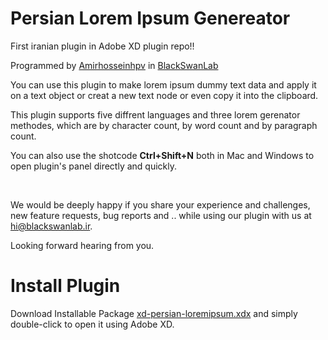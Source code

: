 Persian Lorem Ipsum Genereator
==============================

First iranian plugin in Adobe XD plugin repo!!

Programmed by [Amirhosseinhpv](https://amirhosseinhpv.ir/) in [BlackSwanLab](https://blackswanlab.ir/)

You can use this plugin to make lorem ipsum dummy text data and apply it on a
text object or creat a new text node or even copy it into the clipboard.

This plugin supports five diffrent languages and three lorem gerenator methodes,
which are by character count, by word count and by paragraph count.

You can also use the shotcode **Ctrl+Shift+N** both in Mac and Windows to open
plugin's panel directly and quickly.

 

We would be deeply happy if you share your experience and challenges, new
feature requests, bug reports and .. while using our plugin with us at
hi@blackswanlab.ir.

Looking forward hearing from you.

Install Plugin
==============================
Download Installable Package [xd-persian-loremipsum.xdx](https://github.com/amirhosseinhpv/adobe-xd-lorem-saz/blob/master/xd-persian-loremipsum.xdx) and simply double-click to open it using Adobe XD.
